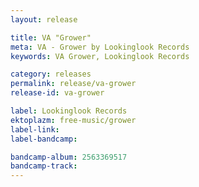 ```yaml
---
layout: release

title: VA "Grower"
meta: VA - Grower by Lookinglook Records
keywords: VA Grower, Lookinglook Records

category: releases
permalink: release/va-grower
release-id: va-grower

label: Lookinglook Records
ektoplazm: free-music/grower
label-link: 
label-bandcamp: 

bandcamp-album: 2563369517
bandcamp-track: 
---
```


